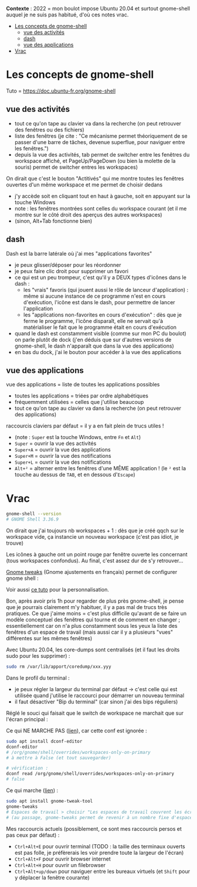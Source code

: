 **Contexte** : 2022 = mon boulot impose Ubuntu 20.04 et surtout gnome-shell auquel je ne suis pas habitué, d'où ces notes vrac.

* [Les concepts de gnome-shell](#les-concepts-de-gnome-shell)
   * [vue des activités](#vue-des-activités)
   * [dash](#dash)
   * [vue des applications](#vue-des-applications)
* [Vrac](#vrac)

# Les concepts de gnome-shell

Tuto = https://doc.ubuntu-fr.org/gnome-shell

## vue des activités

- tout ce qu'on tape au clavier va dans la recherche (on peut retrouver des fenêtres ou des fichiers)
- liste des fenêtres (je cite : "Ce mécanisme permet théoriquement de se passer d'une barre de tâches, devenue superflue, pour naviguer entre les fenêtres.")
- depuis la vue des activités, tab permet de switcher entre les fenêtres du workspace affiché, et PageUp/PageDown (ou bien la molette de la souris) permet de switcher entres les workspaces)

On dirait que c'est le bouton "Actitivés" qui me montre toutes les fenêtres ouvertes d'un même workspace et me permet de choisir dedans

- j'y accède soit en cliquant tout en haut à gauche, soit en appuyant sur la touche Windows
- note : les fenêtres montrées sont celles du workspace courant (et il me montre sur le côté droit des aperçus des autres workspaces)
- (sinon, Alt+Tab fonctionne bien)

## dash

Dash est la barre latérale où j'ai mes "applications favorites"

- je peux glisser/déposer pour les réordonner
- je peux faire clic droit pour supprimer un favori
- ce qui est un peu trompeur, c'est qu'il y a DEUX types d'icônes dans le dash :
    - les "vrais" favoris (qui jouent aussi le rôle de lanceur d'application) : même si aucune instance de ce programme n'est en cours d'exécution, l'icône est dans le dash, pour permettre de lancer l'application
    - les "applications non-favorites en cours d'exécution" : dès que je ferme le programme, l'icône disparaît, elle ne servait qu'à matérialiser le fait que le programme était en cours d'exécution
- quand le dash est constamment visible (comme sur mon PC du boulot) on parle plutôt de dock (j'en déduis que sur d'autres versions de gnome-shell, le dash n'apparaît que dans la vue des applications)
- en bas du dock, j'ai le bouton pour accéder à la vue des applications

## vue des applications

vue des applications = liste de toutes les applications possibles
- toutes les applications = triées par ordre alphabétiques
- fréquemment utilisées = celles que j'utilise beaucoup
- tout ce qu'on tape au clavier va dans la recherche (on peut retrouver des applications)

raccourcis claviers par défaut = il y a en fait plein de trucs utiles !

- (note : `Super` est la touche Windows, entre `Fn` et `Alt`)
- `Super` = ouvrir la vue des activités
- `Super+A` = ouvrir la vue des applications
- `Super+M` = ouvrir la vue des notifications
- `Super+L` = ouvrir la vue des notifications
- `Alt+²` = alterner entre les fenêtres d'une MÊME application ! (le `²` est la touche au dessus de `TAB`, et en dessous d'`Escape`)

# Vrac

```sh
gnome-shell --version
# GNOME Shell 3.36.9
```

On dirait que j'ai toujours nb workspaces + 1 : dès que je créé qqch sur le workspace vide, ça instancie un nouveau workspace (c'est pas idiot, je trouve)

Les icônes à gauche ont un point rouge par fenêtre ouverte les concernant (tous workspaces confondus). Au final, c'est assez dur de s'y retrouver...

[Gnome tweaks](https://doc.ubuntu-fr.org/gnome-tweaks) (Gnome ajustements en français) permet de configurer gnome shell :

Voir aussi [ce tuto](https://doc.ubuntu-fr.org/tutoriel/personnaliser_gnome) pour la personnalisation.

Bon, après avoir pris 1h pour regarder de plus près gnome-shell, je pense que je pourrais clairement m'y habituer, il y a pas mal de trucs très pratiques. Ce que j'aime moins = c'est plus difficile qu'avant de se faire un modèle conceptuel des fenêtres qui tourne et de comment en changer ; essentiellement car on n'a plus constamment sous les yeux la liste des fenêtres d'un espace de travail (mais aussi car il y a plusieurs "vues" différentes sur les mêmes fenêtres)

Avec Ubuntu 20.04, les core-dumps sont centralisés (et il faut les droits sudo pour les supprimer) :

```sh
sudo rm /var/lib/apport/coredump/xxx.yyy
```

Dans le profil du terminal :

- je peux régler la largeur du terminal par défaut -> c'est celle qui est utilisée quand j'utilise le raccourci pour démarrer un nouveau terminal
- il faut désactiver "Bip du terminal" (car sinon j'ai des bips réguliers)

Réglé le souci qui faisait que le switch de workspace ne marchait que sur l'écran principal :

Ce qui NE MARCHE PAS ([lien](https://www.suse.com/support/kb/doc/?id=000018910)), car cette conf est ignorée :

```sh
sudo apt install dconf-editor
dconf-editor
# /org/gnome/shell/overrides/workspaces-only-on-primary
# à mettre à False (et tout sauvegarder)

# vérification :
dconf read /org/gnome/shell/overrides/workspaces-only-on-primary
# false
```

Ce qui marche ([lien](https://askubuntu.com/questions/837813/switching-workspaces-on-primary-display-only/1183794#1183794)) :

```sh
sudo apt install gnome-tweak-tool
gnome-tweaks
# Espaces de travail > choisir "Les espaces de travail couvrent les écrans"
# (au passage, gnome-tweaks permet de revenir à un nombre fixe d'espaces de travail)
```

Mes raccourcis actuels (possiblement, ce sont mes raccourcis persos et pas ceux par défaut) :

- `Ctrl+Alt+E` pour ouvrir terminal (TODO : la taille des terminaux ouverts est pas folle, je préfèrerais les voir prendre toute la largeur de l'écran)
- `Ctrl+Alt+F` pour ouvrir browser internet
- `Ctrl+Alt+H` pour ouvrir un filebrowser
- `Ctrl+Alt+up/down` pour naviguer entre les bureaux virtuels (et `Shift` pour y déplacer la fenêtre courante)
